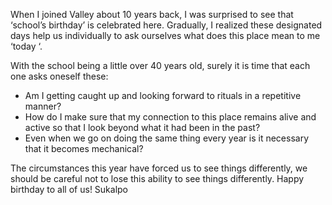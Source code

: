 When I joined Valley about 10 years back, I was surprised to see that ‘school’s birthday’ is celebrated here. Gradually, I realized these designated days help us individually to ask ourselves what does this place mean to me ‘today ‘. 

With the school being a little over 40 years old, surely it is time that each one asks oneself these:    

* Am I getting caught up and looking forward to rituals in a repetitive manner?
* How do I make sure that my connection to this place remains alive and active so that I look beyond what it had been in the past?
* Even when we go on doing the same thing every year is it necessary that it becomes mechanical? 

The circumstances this year have forced us to see things differently, we should be careful not to lose this ability to see things differently. 
Happy birthday to all of us! 
Sukalpo